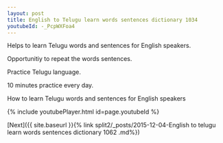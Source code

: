 ```yaml
---
layout: post
title: English to Telugu learn words sentences dictionary 1034 
youtubeId: -_PcpWXFoa4
---
```

 
 
Helps to learn Telugu words and sentences for English speakers.

Opportunitiy to repeat the words sentences. 

Practice Telugu language. 
 
10 minutes practice every day. 
 
How to learn Telugu words and sentences for English speakers 
 
{% include youtubePlayer.html id=page.youtubeId %}
 
 
[Next]({{ site.baseurl }}{% link  split2/_posts/2015-12-04-English to telugu learn words sentences dictionary 1062 .md%})
 
